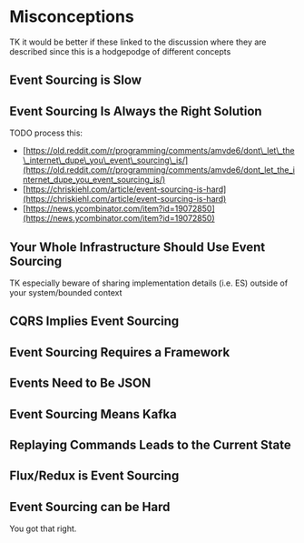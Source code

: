 # Misconceptions

TK it would be better if these linked to the discussion where they are described since this is a hodgepodge of different concepts

## Event Sourcing is Slow

## Event Sourcing Is Always the Right Solution

TODO process this:

* [https://old.reddit.com/r/programming/comments/amvde6/dont\_let\_the\_internet\_dupe\_you\_event\_sourcing\_is/](https://old.reddit.com/r/programming/comments/amvde6/dont_let_the_internet_dupe_you_event_sourcing_is/)
* [https://chriskiehl.com/article/event-sourcing-is-hard](https://chriskiehl.com/article/event-sourcing-is-hard)
* [https://news.ycombinator.com/item?id=19072850](https://news.ycombinator.com/item?id=19072850)

## Your Whole Infrastructure Should Use Event Sourcing

TK especially beware of sharing implementation details \(i.e. ES\) outside of your system/bounded context

## CQRS Implies Event Sourcing

## Event Sourcing Requires a Framework

## Events Need to Be JSON

## Event Sourcing Means Kafka

## Replaying Commands Leads to the Current State

## Flux/Redux is Event Sourcing

## Event Sourcing can be Hard

You got that right.







